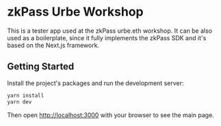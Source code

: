 # zkPass Urbe Workshop

This is a tester app used at the zkPass urbe.eth workshop.
It can be also used as a boilerplate, since it fully implements the zkPass SDK and it's based on the Next.js framework.

## Getting Started

Install the project's packages and run the development server:

```bash
yarn install
yarn dev
```

Then open [http://localhost:3000](http://localhost:3000) with your browser to see the main page.
